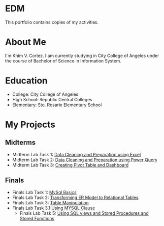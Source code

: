 # EDM
This portfolio contains copies of my activities.
# About Me
I'm Khim V. Cortez. I am currently studying in City College of Angeles under the course of Bachelor of Science in Information System.
# Education
- College: City College of Angeles
- High School: Republic Central Colleges
- Elementary: Sto. Rosario Elementary School

# My Projects

## Midterms
- Midterm Lab Task 1: [Data Cleaning and Preparation using Excel](https://crtzk.github.io/Midterm-Task-1/)
- Midterm Lab Task 2: [Data Cleaning and Preparation using Power Query](Midterm%20Task%202)
- Midterm Lab Task 3: [Creating Pivot Table and Dashboard](https://github.com/crtzk/EDM/tree/main/Midterm%20Task%203)

## Finals

- Finals Lab Task 1: [MySql Basics](https://github.com/crtzk/EDM/tree/main/Finals%20Task%201)
- Finals Lab Task 2: [Transforming ER Model to Relational Tables](https://github.com/crtzk/EDM/tree/main/Finals%20Task%202)
- Finals Lab Task 3: [Table Manipulation](https://github.com/crtzk/EDM/blob/main/Finals%20Task%203/Readme.md)
- Finals Lab Task 3.1:[Using MYSQL Clause](https://github.com/crtzk/EDM/tree/main/Final%20Task%203-1)
    - Finals Lab Task 5: [Using SQL views and Stored Procedures and Stored Functions](https://github.com/crtzk/EDM/tree/main/Finals%20Task%205)
